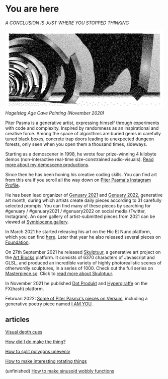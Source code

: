 # You are here
*A CONCLUSION IS JUST WHERE YOU STOPPED THINKING*

![Hagelslag Age Cave Painting (November 2020)](img/dingo1-2020-11-17-12-36-54-s.jpg)
*Hagelslag Age Cave Painting (November 2020)*

Piter Pasma is a generative artist, expressing himself through experiments with code and complexity. Inspired by randomness as an inspirational and creative force. Among the space of algorithms are buried gems in carefully tuned black boxes, concrete trap doors leading to unexpected dungeon forests, only seen when you open them a thousand times, sideways. 

Starting as a demoscener in 1998, he wrote four prize-winning 4 kilobyte demos (non-interactive real-time size-constrained audio-visuals). [Read more about my demoscene productions](demoscene).

Since then he has been honing his creative coding skills. You can find art from this era if you scroll all the way down on [Piter Pasma's Instagram Profile](https://www.instagram.com/piterpasma/).

He has been lead organizer of [Genuary 2021](https://genuary2021.github.io/) and [Genuary 2022](https://genuary.art), generative art month, during which artists create daily pieces according to 31 carefully selected prompts. You can find many of these pieces by searching for #genuary / #genuary2021 / #genuary2022 on social media (Twitter, Instagram). An open gallery of artist-submitted pieces from 2021 can be viewed at [Symbiocene.gallery](https://www.symbiocene.gallery/genuary2021).

In March 2021 he started releasing his art on the Hic Et Nunc platform, which you can find [here](https://objkt.com/profile/tz1Kw8cEFuNLj21e5b42NBn1ANW7hupmbDbo/created?fa2=KT1RJ6PbjHpwc3M5rw5s2Nbmefwbuwbdxton). Later that year he also released several pieces on [Foundation](https://foundation.app/@piterpasma?tab=created).

On 27th September 2021 he released [Skulptuur](skulptuur), a generative art project on the [Art Blocks](https://artblocks.io) platform. It consists of 6370 characters of Javascript and GLSL, and produced an incredible variety of highly photorealistic scenes of otherwordly sculptures, in a series of 1000. Check out the full series on [Masterpiece.so](https://masterpiece.so/artwork/302948-skulptuur). Click to [read more about Skulptuur](skulptuur).

In November 2021 he published [Dot Produkt](https://www.fxhash.xyz/generative/549) and [Hypergiraffe](https://www.fxhash.xyz/generative/1291) on the FX(hash) platform.

Februari 2022: [Some of Piter Pasma's pieces on Versum](https://versum.xyz/user/tz1Kw8cEFuNLj21e5b42NBn1ANW7hupmbDbo), including a generative poetry piece named [I AM YOU](https://versum.xyz/token/versum/11489).

## articles

[Visual depth cues](articles/depth-cues)

[How did I do make the thing?](articles/oppy1)

[How to split polygons unevenly](articles/polysub)

[How to make interesting rotating things](articles/rotating)

(unfinished) [How to make sinusoid wobbly functions](articles/wobbly)

